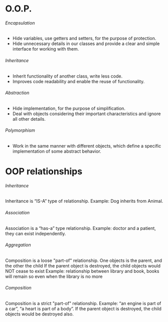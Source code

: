 # O.O.P. 


###### Encapsulation
- Hide variables, use getters and setters, for the purpose of protection.
- Hide unnecessary details in our classes and provide a clear and simple interface for working with them.

###### Inheritance
- Inherit functionality of another class, write less code.
- Improves code readability and enable the reuse of functionality.

###### Abstraction
- Hide implementation, for the purpose of simplification.
- Deal with objects considering their important characteristics and ignore all other details.

###### Polymorphism
- Work in the same manner with different objects, which define a specific implementation of some abstract behavior.


# OOP  relationships 


###### Inheritance
Inheritance is “IS-A” type of relationship. 
Example: Dog inherits from Animal.


###### Association
Association is a “has-a” type relationship.
Example: doctor and a patient, they can exist independently.


###### Aggregation
Composition is a loose "part-of" relationship.
One objects is the parent, and the other the child
If the parent object is destroyed, the child objects would NOT cease to exist
Example: relationship between library and book,
books will remain so even when the library is no more


###### Composition
Composition is a strict "part-of" relationship.
Example: “an engine is part of a car”, “a heart is part of a body”.
If the parent object is destroyed, the child objects would be destroyed also.
